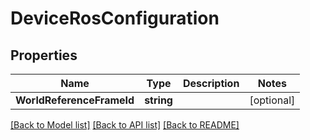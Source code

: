 # DeviceRosConfiguration

## Properties

Name | Type | Description | Notes
------------ | ------------- | ------------- | -------------
**WorldReferenceFrameId** | **string** |  | [optional] 

[[Back to Model list]](../README.md#documentation-for-models) [[Back to API list]](../README.md#documentation-for-api-endpoints) [[Back to README]](../README.md)


